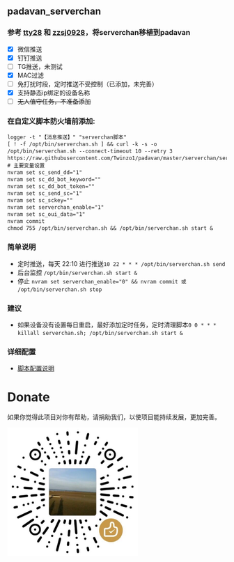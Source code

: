 ## padavan_serverchan
### 参考 [tty28](https://github.com/tty228/luci-app-serverchan) 和 [zzsj0928](https://github.com/zzsj0928/luci-app-serverchand)，将serverchan移植到padavan
* [x] 微信推送
* [x] 钉钉推送
* [ ] TG推送，未测试
* [x] MAC过滤
* [ ] 免打扰时段，定时推送不受控制（已添加，未完善）
* [x] 支持静态ip绑定的设备名称
* [ ] ~~无人值守任务，不准备添加~~
### 在自定义脚本防火墙前添加:
```
logger -t "【消息推送】" "serverchan脚本"
[ ! -f /opt/bin/serverchan.sh ] && curl -k -s -o /opt/bin/serverchan.sh --connect-timeout 10 --retry 3 https://raw.githubusercontent.com/Twinzo1/padavan/master/serverchan/serverchan.sh
# 主要变量设置
nvram set sc_send_dd="1"
nvram set sc_dd_bot_keyword=""
nvram set sc_dd_bot_token=""
nvram set sc_send_sc="1"
nvram set sc_sckey=""
nvram set serverchan_enable="1"
nvram set sc_oui_data="1"
nvram commit
chmod 755 /opt/bin/serverchan.sh && /opt/bin/serverchan.sh start &
```
### 简单说明
* 定时推送，每天 22:10 进行推送```10 22 * * * /opt/bin/serverchan.sh send```
* 后台监控 ```/opt/bin/serverchan.sh start &```
* 停止 ```nvram set serverchan_enable="0" && nvram commit 或 /opt/bin/serverchan.sh stop```
### 建议
* 如果设备没有设置每日重启，最好添加定时任务，定时清理脚本```0 0 * * * killall serverchan.sh; /opt/bin/serverchan.sh start &```
### 详细配置
* [脚本配置说明](https://github.com/Twinzo1/padavan/blob/master/serverchan/config.md)
# Donate
如果你觉得此项目对你有帮助，请捐助我们，以使项目能持续发展，更加完善。

<img src="https://github.com/Twinzo1/padavan/blob/master/sundry/1.jpg" width = "300" alt="图片描述" align=center />
